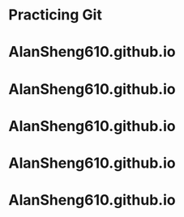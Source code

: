 # Practicing Git
# AlanSheng610.github.io
# AlanSheng610.github.io
# AlanSheng610.github.io
# AlanSheng610.github.io
# AlanSheng610.github.io

